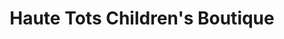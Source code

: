 ---
title: "Haute Tots Children's Boutique"
url: /plantation/haute-tots-childrens-boutique/
shop: Kleidung
---